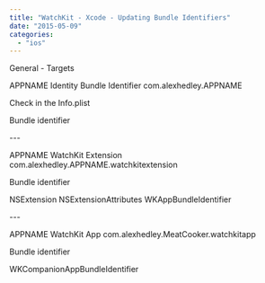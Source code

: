 ```yaml
---
title: "WatchKit - Xcode - Updating Bundle Identifiers"
date: "2015-05-09"
categories: 
  - "ios"
---
```


General - Targets

APPNAME Identity Bundle Identifier com.alexhedley.APPNAME

Check in the Info.plist

Bundle identifier

\---

APPNAME WatchKit Extension com.alexhedley.APPNAME.watchkitextension

Bundle identifier

NSExtension NSExtensionAttributes WKAppBundleIdentifier

\---

APPNAME WatchKit App com.alexhedley.MeatCooker.watchkitapp

Bundle identifier

WKCompanionAppBundleIdentifier
